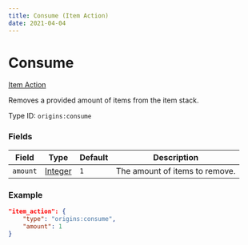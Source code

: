 ```yaml
---
title: Consume (Item Action)
date: 2021-04-04
---
```


# Consume

[Item Action](../item_actions.md)

Removes a provided amount of items from the item stack.

Type ID: `origins:consume`

### Fields

Field  | Type | Default | Description
-------|------|---------|-------------
`amount` | [Integer](../data_types/integer.md) | `1` | The amount of items to remove.


### Example

```json
"item_action": {
    "type": "origins:consume",
    "amount": 1
}
```